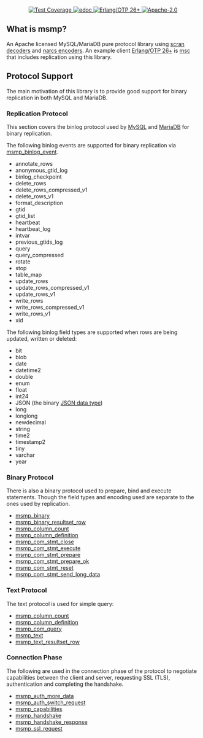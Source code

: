<br>

<p align="center">
    <a href="https://shortishly.github.io/msmp/cover/">
      <img alt="Test Coverage" src="https://img.shields.io/badge/dynamic/json?url=https%3A%2F%2Fshortishly.github.io%2Fmsmp%2Fcover%2Fcoverage.json&query=%24.total&suffix=%25&style=flat-square&label=Test%20Coverage&color=green">
    </a>
    <a href="https://shortishly.github.io/msmp/edoc/">
      <img alt="edoc" src="https://img.shields.io/badge/Documentation-edoc-green?style=flat-square">
    </a>
    <a href="https://erlang.org/">
      <img alt="Erlang/OTP 26+" src="https://img.shields.io/badge/Erlang%2FOTP-26%2B-green?style=flat-square">
    </a>
    <a href="https://www.apache.org/licenses/LICENSE-2.0">
      <img alt="Apache-2.0" src="https://img.shields.io/github/license/shortishly/msmp?style=flat-square">
    </a>
</p>

## What is msmp?

An Apache licensed MySQL/MariaDB pure protocol library using [scran
decoders][scran] and [narcs encoders][narcs]. An example client
[Erlang/OTP 26+][erlang-org] is [msc][msc] that includes replication
using this library.

## Protocol Support

The main motivation of this library is to provide good support for
binary replication in both MySQL and MariaDB.

### Replication Protocol

This section covers the binlog protocol used by
[MySQL][mysql-replication-protocol] and
[MariaDB][mariadb-replication-protocol] for binary replication.

The following binlog events are supported for binary replication via
[msmp\_binlog\_event](src/msmp_binlog_event.erl).

- annotate\_rows
- anonymous\_gtid\_log
- binlog\_checkpoint
- delete\_rows
- delete\_rows\_compressed\_v1
- delete\_rows\_v1
- format\_description
- gtid
- gtid\_list
- heartbeat
- heartbeat\_log
- intvar
- previous\_gtids\_log
- query
- query\_compressed
- rotate
- stop
- table\_map
- update\_rows
- update\_rows\_compressed\_v1
- update\_rows\_v1
- write\_rows
- write\_rows\_compressed\_v1
- write\_rows\_v1
- xid

The following binlog field types are supported when rows are being
updated, written or deleted:

- bit
- blob
- date
- datetime2
- double
- enum
- float
- int24
- JSON (the binary [JSON data type][mysql-json-data-type])
- long
- longlong
- newdecimal
- string
- time2
- timestamp2
- tiny
- varchar
- year

### Binary Protocol

There is also a binary protocol used to prepare, bind and execute
statements. Though the field types and encoding used are separate to
the ones used by replication.

- [msmp\_binary](src/msmp_binary.erl)
- [msmp\_binary\_resultset\_row](src/msmp_binary_resultset_row.erl)
- [msmp\_column\_count](src/msmp_column_count.erl)
- [msmp\_column\_definition](src/msmp_column_definition.erl)
- [msmp\_com\_stmt\_close](src/msmp_com_stmt_close.erl)
- [msmp\_com\_stmt\_execute](src/msmp_com_stmt_execute.erl)
- [msmp\_com\_stmt\_prepare](src/msmp_com_stmt_prepare.erl)
- [msmp\_com\_stmt\_prepare\_ok](src/msmp_com_stmt_prepare_ok.erl)
- [msmp\_com\_stmt\_reset](src/msmp_com_stmt_reset.erl)
- [msmp\_com\_stmt\_send\_long\_data](src/msmp_com_stmt_send_long_data.erl)

### Text Protocol

The text protocol is used for simple query:

- [msmp\_column\_count](src/msmp_column_count.erl)
- [msmp\_column\_definition](src/msmp_column_definition.erl)
- [msmp\_com\_query](src/msmp_com_query.erl)
- [msmp\_text](src/msmp_text.erl)
- [msmp\_text\_resultset\_row](src/msmp_text_resultset_row.erl)

### Connection Phase

The following are used in the connection phase of the protocol to
negotiate capabilities between the client and server, requesting SSL
(TLS), authentication and completing the handshake.

- [msmp\_auth\_more\_data](src/msmp_auth_more_data.erl)
- [msmp\_auth\_switch\_request](src/msmp_auth_switch_request.erl)
- [msmp\_capabilities](src/msmp_capabilities.erl)
- [msmp\_handshake](src/msmp_handshake.erl)
- [msmp\_handshake\_response](src/msmp_handshake_response.erl)
- [msmp\_ssl\_request](src/msmp_ssl_request.erl)

[erlang-org]: https://www.erlang.org
[mariadb-replication-protocol]: https://mariadb.com/kb/en/replication-protocol/
[msc]: https://github.com/shortishly/msc
[mysql-json-data-type]: https://dev.mysql.com/doc/refman/8.0/en/json.html
[mysql-replication-protocol]: https://dev.mysql.com/doc/dev/mysql-server/latest/page_protocol_replication.html
[narcs]: https://github.com/shortishly/narcs
[scran]: https://github.com/shortishly/scran
